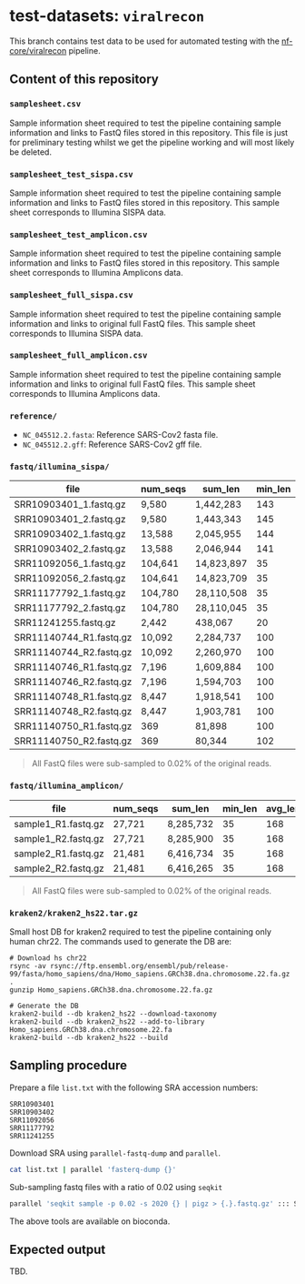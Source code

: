 # test-datasets: `viralrecon`

This branch contains test data to be used for automated testing with the [nf-core/viralrecon](https://github.com/nf-core/viralrecon) pipeline.

## Content of this repository

### `samplesheet.csv`

Sample information sheet required to test the pipeline containing sample information and links to FastQ files stored in this repository. This file is just for preliminary testing whilst we get the pipeline working and will most likely be deleted.

### `samplesheet_test_sispa.csv`

Sample information sheet required to test the pipeline containing sample information and links to FastQ files stored in this repository. This sample sheet corresponds to Illumina SISPA data.

### `samplesheet_test_amplicon.csv`

Sample information sheet required to test the pipeline containing sample information and links to FastQ files stored in this repository. This sample sheet corresponds to Illumina Amplicons data.

### `samplesheet_full_sispa.csv`

Sample information sheet required to test the pipeline containing sample information and links to original full FastQ files. This sample sheet corresponds to Illumina SISPA data.

### `samplesheet_full_amplicon.csv`

Sample information sheet required to test the pipeline containing sample information and links to original full FastQ files. This sample sheet corresponds to Illumina Amplicons data.

### `reference/`

* `NC_045512.2.fasta`: Reference SARS-Cov2 fasta file.
* `NC_045512.2.gff`: Reference SARS-Cov2 gff file.

### `fastq/illumina_sispa/`

| file                    | num_seqs | sum_len    | min_len | avg_len | max_len | file_size | Sequencer   | LibrarySource      |
|-------------------------|----------|------------|---------|---------|---------|-----------|-------------|--------------------|
| SRR10903401_1.fastq.gz  |    9,580 |  1,442,283 |     143 |   150.6 |     151 |      665K | PE Illumina | Metatranscriptomic |
| SRR10903401_2.fastq.gz  |    9,580 |  1,443,343 |     145 |   150.7 |     151 |      751K | PE Illumina | Metatranscriptomic |
| SRR10903402_1.fastq.gz  |   13,588 |  2,045,955 |     144 |   150.6 |     151 |      991K | PE Illumina | Metatranscriptomic |
| SRR10903402_2.fastq.gz  |   13,588 |  2,046,944 |     141 |   150.6 |     151 |      1.2M | PE Illumina | Metatranscriptomic |
| SRR11092056_1.fastq.gz  |  104,641 | 14,823,897 |      35 |   141.7 |     151 |      9.7M | PE Illumina | Metagenomics       |
| SRR11092056_2.fastq.gz  |  104,641 | 14,823,709 |      35 |   141.7 |     151 |      11M  | PE Illumina | Metagenomics       |
| SRR11177792_1.fastq.gz  |  104,780 | 28,110,508 |      35 |   268.3 |     301 |      15M  | PE Illumina | Genomic            |
| SRR11177792_2.fastq.gz  |  104,780 | 28,110,045 |      35 |   268.3 |     301 |      16M  | PE Illumina | Genomic            |
| SRR11241255.fastq.gz    |    2,442 |    438,067 |      20 |   179.4 |     185 |      86K  | SE Illumina | Viral RNA          |
| SRR11140744_R1.fastq.gz |   10,092 |  2,284,737 |     100 |   175.5 |     251 |      747K | PE Illumina | Metagenomics       |
| SRR11140744_R2.fastq.gz |   10,092 |  2,260,970 |     100 |   175.5 |     251 |      783K | PE Illumina | Metagenomics       |
| SRR11140746_R1.fastq.gz |    7,196 |  1,609,884 |     100 |   175.5 |     251 |      554K | PE Illumina | Metagenomics       |
| SRR11140746_R2.fastq.gz |    7,196 |  1,594,703 |     100 |   175.5 |     251 |      580K | PE Illumina | Metagenomics       |
| SRR11140748_R1.fastq.gz |    8,447 |  1,918,541 |     100 |   175.5 |     251 |      650K | PE Illumina | Metagenomics       |
| SRR11140748_R2.fastq.gz |    8,447 |  1,903,781 |     100 |   175.5 |     251 |      683K | PE Illumina | Metagenomics       |
| SRR11140750_R1.fastq.gz |      369 |     81,898 |     100 |   175.5 |     251 |       40K | PE Illumina | Metagenomics       |
| SRR11140750_R2.fastq.gz |      369 |     80,344 |     102 |   176.5 |     251 |       41K | PE Illumina | Metagenomics       |

> All FastQ files were sub-sampled to 0.02% of the original reads.

### `fastq/illumina_amplicon/`

| file                    | num_seqs | sum_len    | min_len | avg_len | max_len | file_size | Sequencer   | LibrarySource      |
|-------------------------|----------|------------|---------|---------|---------|-----------|-------------|--------------------|
| sample1_R1.fastq.gz     |   27,721 |  8,285,732 |      35 |     168 |     301 |        4M | PE Illumina | Metagenomics       |
| sample1_R2.fastq.gz     |   27,721 |  8,285,900 |      35 |     168 |     301 |        4M | PE Illumina | Metagenomics       |
| sample2_R1.fastq.gz     |   21,481 |  6,416,734 |      35 |     168 |     301 |        3M | PE Illumina | Metagenomics       |
| sample2_R2.fastq.gz     |   21,481 |  6,416,265 |      35 |     168 |     301 |        3M | PE Illumina | Metagenomics       |

> All FastQ files were sub-sampled to 0.02% of the original reads.

### `kraken2/kraken2_hs22.tar.gz`

Small host DB for kraken2 required to test the pipeline containing only human chr22. The commands used to generate the DB are:

```
# Download hs chr22
rsync -av rsync://ftp.ensembl.org/ensembl/pub/release-99/fasta/homo_sapiens/dna/Homo_sapiens.GRCh38.dna.chromosome.22.fa.gz .
gunzip Homo_sapiens.GRCh38.dna.chromosome.22.fa.gz

# Generate the DB
kraken2-build --db kraken2_hs22 --download-taxonomy
kraken2-build --db kraken2_hs22 --add-to-library Homo_sapiens.GRCh38.dna.chromosome.22.fa
kraken2-build --db kraken2_hs22 --build
```

## Sampling procedure

Prepare a file `list.txt` with the following SRA accession numbers:

```
SRR10903401
SRR10903402
SRR11092056
SRR11177792
SRR11241255
```

Download SRA using `parallel-fastq-dump` and `parallel`.

```bash
cat list.txt | parallel 'fasterq-dump {}'
```

Sub-sampling fastq files with a ratio of 0.02 using `seqkit`

```bash
parallel 'seqkit sample -p 0.02 -s 2020 {} | pigz > {.}.fastq.gz' ::: SRR*
```

The above tools are available on bioconda.

## Expected output

TBD.

